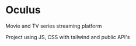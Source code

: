 # Oculus
Movie and TV series streaming platform

Project using JS, CSS with tailwind and public API's
